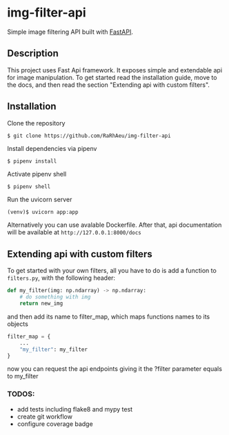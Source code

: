 # img-filter-api
Simple image filtering API built with [FastAPI](https://fastapi.tiangolo.com/).

## Description
This project uses Fast Api framework.
It exposes simple and extendable api for image manipulation.
To get started read the installation guide, move to the docs, 
and then read the section "Extending api with custom filters".

## Installation
Clone the repository
```
$ git clone https://github.com/RaRhAeu/img-filter-api
```
Install dependencies via pipenv
```
$ pipenv install
```
Activate pipenv shell
```python
$ pipenv shell
```
Run the uvicorn server
```
(venv)$ uvicorn app:app
```
Alternatively you can use avalable Dockerfile. 
After that, api documentation will be available at 
```http://127.0.0.1:8000/docs```

## Extending api with custom filters

To get started with your own filters, all you have to do is
add a function to ```filters.py```, with the following header:
```python
def my_filter(img: np.ndarray) -> np.ndarray:
    # do something with img
    return new_img
```
and then add its name to filter_map, which maps functions names
to its objects
```python
filter_map = {
    ...
    "my_filter": my_filter
}
```
now you can request the api endpoints giving it the ?filter 
parameter equals to my_filter


### TODOS:
- add tests including flake8 and mypy test
- create git workflow
- configure coverage badge